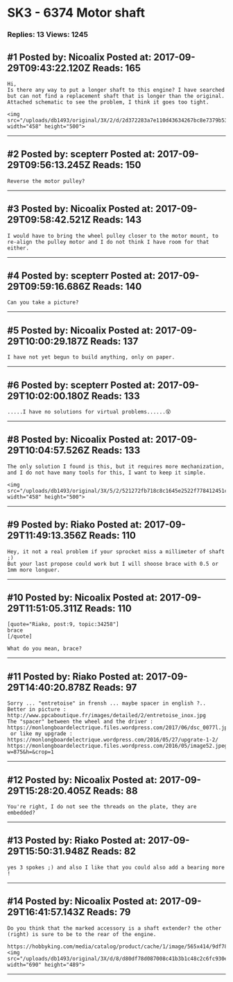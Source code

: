 # SK3 - 6374 Motor shaft

### Replies: 13 Views: 1245

## \#1 Posted by: Nicoalix Posted at: 2017-09-29T09:43:22.120Z Reads: 165

```
Hi,
Is there any way to put a longer shaft to this engine? I have searched but can not find a replacement shaft that is longer than the original.
Attached schematic to see the problem, I think it goes too tight.

<img src="/uploads/db1493/original/3X/2/d/2d372283a7e110d43634267bc8e7379b5398cf68.png" width="458" height="500">
```

---
## \#2 Posted by: scepterr Posted at: 2017-09-29T09:56:13.245Z Reads: 150

```
Reverse the motor pulley?
```

---
## \#3 Posted by: Nicoalix Posted at: 2017-09-29T09:58:42.521Z Reads: 143

```
I would have to bring the wheel pulley closer to the motor mount, to re-align the pulley motor and I do not think I have room for that either.
```

---
## \#4 Posted by: scepterr Posted at: 2017-09-29T09:59:16.686Z Reads: 140

```
Can you take a picture?
```

---
## \#5 Posted by: Nicoalix Posted at: 2017-09-29T10:00:29.187Z Reads: 137

```
I have not yet begun to build anything, only on paper.
```

---
## \#6 Posted by: scepterr Posted at: 2017-09-29T10:02:00.180Z Reads: 133

```
.....I have no solutions for virtual problems......😵
```

---
## \#8 Posted by: Nicoalix Posted at: 2017-09-29T10:04:57.526Z Reads: 133

```
The only solution I found is this, but it requires more mechanization, and I do not have many tools for this, I want to keep it simple.

<img src="/uploads/db1493/original/3X/5/2/521272fb718c8c1645e2522f778412451c5776f3.png" width="458" height="500">
```

---
## \#9 Posted by: Riako Posted at: 2017-09-29T11:49:13.356Z Reads: 110

```
Hey, it not a real problem if your sprocket miss a millimeter of shaft ;) 
But your last propose could work but I will shoose brace with 0.5 or 1mm more longuer.
```

---
## \#10 Posted by: Nicoalix Posted at: 2017-09-29T11:51:05.311Z Reads: 110

```
[quote="Riako, post:9, topic:34258"]
brace
[/quote]

What do you mean, brace?
```

---
## \#11 Posted by: Riako Posted at: 2017-09-29T14:40:20.878Z Reads: 97

```
Sorry ... "entretoise" in frensh ... maybe spacer in english ?.. Better in picture :
http://www.ppcaboutique.fr/images/detailed/2/entretoise_inox.jpg
The "spacer" between the wheel and the driver :
https://monlongboardelectrique.files.wordpress.com/2017/06/dsc_0077l.jpg
 or like my upgrade :
https://monlongboardelectrique.wordpress.com/2016/05/27/upgrate-1-2/
https://monlongboardelectrique.files.wordpress.com/2016/05/image52.jpeg?w=875&h=&crop=1
```

---
## \#12 Posted by: Nicoalix Posted at: 2017-09-29T15:28:20.405Z Reads: 88

```
You're right, I do not see the threads on the plate, they are embedded?
```

---
## \#13 Posted by: Riako Posted at: 2017-09-29T15:50:31.948Z Reads: 82

```
yes 3 spokes ;) and also I like that you could also add a bearing more !
```

---
## \#14 Posted by: Nicoalix Posted at: 2017-09-29T16:41:57.143Z Reads: 79

```
Do you think that the marked accessory is a shaft extender? the other (right) is sure to be to the rear of the engine.

https://hobbyking.com/media/catalog/product/cache/1/image/565x414/9df78eab33525d08d6e5fb8d27136e95/legacy/catalog/20449.jpg
<img src="/uploads/db1493/original/3X/d/8/d80df78d087008c41b3b1c48c2c6fc930e217ea2.png" width="690" height="489">
```

---
